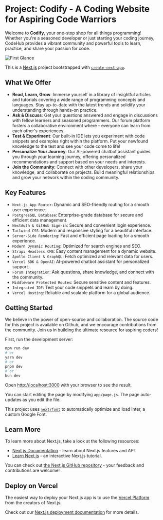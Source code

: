 # Project: Codify - A Coding Website for Aspiring Code Warriors 

Welcome to **Codify**, your one-stop shop for all things programming! Whether you're a seasoned developer or just starting your coding journey, CodeHub provides a vibrant community and powerful tools to learn, practice, and share your passion for code.

![First Glance](https://github.com/omer-here/codify-frontend/assets/110015265/a11724bc-23d8-4d18-95d1-7a73868d61da)



This is a [Next.js](https://nextjs.org/) project bootstrapped with [`create-next-app`](https://github.com/vercel/next.js/tree/canary/packages/create-next-app).

## What We Offer

- **Read, Learn, Grow**: Immerse yourself in a library of insightful articles and tutorials covering a wide range of programming concepts and languages. Stay up-to-date with the latest trends and solidify your understanding through hands-on practice.
- **Ask & Discuss**: Get your questions answered and engage in discussions with fellow learners and seasoned programmers. Our forum platform fosters a collaborative environment where - everyone can learn from each other's experiences.
- **Test & Experiment**: Our built-in IDE lets you experiment with code snippets and examples right within the platform. Put your newfound knowledge to the test and see your code come to life!
- **Personalize Your Journey**: Our AI-powered chatbot assistant guides you through your learning journey, offering personalized recommendations and support based on your needs and interests.
- **Join the Community**: Connect with other developers, share your knowledge, and collaborate on projects. Build meaningful relationships and grow your network within the coding community.

## Key Features

- `Next.js App Router`: Dynamic and SEO-friendly routing for a smooth user experience.
- `PostgresSQL Database`: Enterprise-grade database for secure and efficient data management.
- `NextAuth & GitHub Sign-in`: Secure and convenient login experience.
- `Tailwind CSS`: Modern and responsive styling for a beautiful interface.
- `Server-Side Rendering`: Fast and efficient page loading for a smooth experience.
- `Modern Dynamic Routing`: Optimized for search engines and SEO.
- `Strapi Headless CMS`: Easy content management for a dynamic website.
- `Apollo Client & GraphQL`: Fetch optimized and relevant data for users.
- `Vercel SDK & OpenAI`: AI-powered chatbot assistant for personalized support.
- `Forum Integration`: Ask questions, share knowledge, and connect with the community.
- `Middleware Protected Routes`: Secure sensitive content and features.
- `Integrated IDE`: Test your code snippets and learn by doing.
- `Vercel Hosting`: Reliable and scalable platform for a global audience.

## Getting Started

We believe in the power of open-source and collaboration. The source code for this project is available on Github, and we encourage contributions from the community. Join us in building the ultimate resource for aspiring coders!

First, run the development server:

```bash
npm run dev
# or
yarn dev
# or
pnpm dev
# or
bun dev
```

Open [http://localhost:3000](http://localhost:3000) with your browser to see the result.

You can start editing the page by modifying `app/page.js`. The page auto-updates as you edit the file.

This project uses [`next/font`](https://nextjs.org/docs/basic-features/font-optimization) to automatically optimize and load Inter, a custom Google Font.

## Learn More

To learn more about Next.js, take a look at the following resources:

- [Next.js Documentation](https://nextjs.org/docs) - learn about Next.js features and API.
- [Learn Next.js](https://nextjs.org/learn) - an interactive Next.js tutorial.

You can check out [the Next.js GitHub repository](https://github.com/vercel/next.js/) - your feedback and contributions are welcome!

## Deploy on Vercel

The easiest way to deploy your Next.js app is to use the [Vercel Platform](https://vercel.com/new?utm_medium=default-template&filter=next.js&utm_source=create-next-app&utm_campaign=create-next-app-readme) from the creators of Next.js.

Check out our [Next.js deployment documentation](https://nextjs.org/docs/deployment) for more details.
